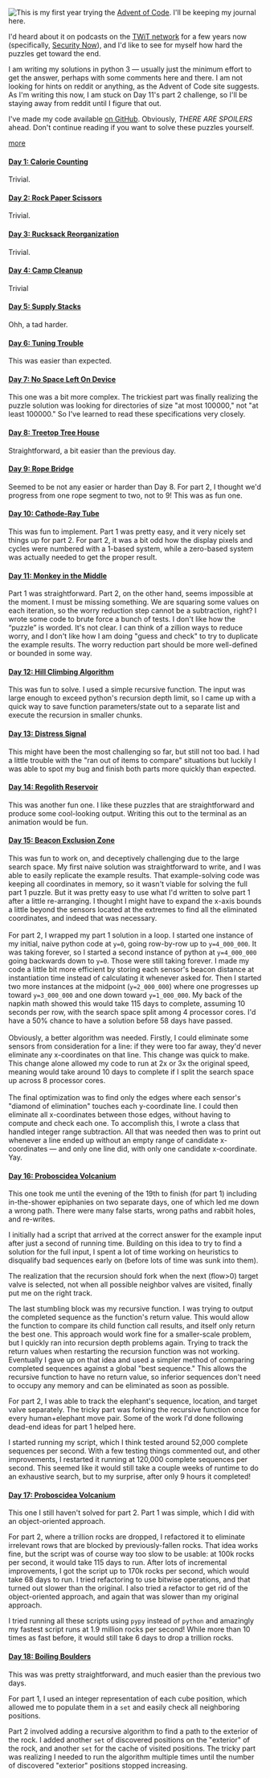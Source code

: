 
<!-- Copyright 2022 Phil Thompson. All Rights Reserved.  As noted in the License section of this repository's readme.md file, this file and its corresponding public HTML file, and all other articles, article files, and images, are distributed under traditional copyright.  The repository source code and other files are distributed under the MIT license. -->

[//]: # (gen-title: Advent of Code 2022)

[//]: # (gen-title-url: Advent-of-Code-2022)

[//]: # (gen-keywords: advent, code, 2022, programming, puzzle, python, journal)

[//]: # (gen-description: My journal of my experience trying Advent of Code for the first time, in 2022.)

[//]: # (gen-meta-end)

<a href="${THIS_ARTICLE}"><img style="float: left" class="width-resp-50-100" src="${SITE_ROOT_REL}/img/20221214.jpg"/></a> This is my first year trying the <a target="_blank" href="https://adventofcode.com/2022">Advent of Code</a>.  I'll be keeping my journal here.

I'd heard about it on podcasts on the <a target="_blank" href="https://twit.tv">TWiT network</a> for a few years now (specifically, <a target="_blank" href="https://twit.tv/shows/security-now">Security Now</a>), and I'd like to see for myself how hard the puzzles get toward the end.

I am writing my solutions in python 3 &mdash; usually just the minimum effort to get the answer, perhaps with some comments here and there.  I am not looking for hints on reddit or anything, as the Advent of Code site suggests.  As I'm writing this now, I am stuck on Day 11's part 2 challenge, so I'll be staying away from reddit until I figure that out.

I've made my code available <a target="_blank" href="https://github.com/philthompson/advent-of-code/tree/master/2022">on GitHub</a>.  Obviously, *THERE ARE SPOILERS* ahead.  Don't continue reading if you want to solve these puzzles yourself.

[more](more://)

#### <a target="_blank" href="https://adventofcode.com/2022/day/1">Day 1: Calorie Counting</a>

Trivial.

#### <a target="_blank" href="https://adventofcode.com/2022/day/2">Day 2: Rock Paper Scissors</a>

Trivial.

#### <a target="_blank" href="https://adventofcode.com/2022/day/3">Day 3: Rucksack Reorganization</a>

Trivial.

#### <a target="_blank" href="https://adventofcode.com/2022/day/4">Day 4: Camp Cleanup</a>

Trivial

#### <a target="_blank" href="https://adventofcode.com/2022/day/5">Day 5: Supply Stacks</a>

Ohh, a tad harder.

#### <a target="_blank" href="https://adventofcode.com/2022/day/6">Day 6: Tuning Trouble</a>

This was easier than expected.

#### <a target="_blank" href="https://adventofcode.com/2022/day/7">Day 7: No Space Left On Device</a>

This one was a bit more complex.  The trickiest part was finally realizing the puzzle solution was looking for directories of size "at most 100000," not "at least 100000."  So I've learned to read these specifications very closely.

#### <a target="_blank" href="https://adventofcode.com/2022/day/8">Day 8: Treetop Tree House</a>

Straightforward, a bit easier than the previous day.

#### <a target="_blank" href="https://adventofcode.com/2022/day/9">Day 9: Rope Bridge</a>

Seemed to be not any easier or harder than Day 8.  For part 2, I thought we'd progress from one rope segment to two, not to 9!  This was as fun one.

#### <a target="_blank" href="https://adventofcode.com/2022/day/10">Day 10: Cathode-Ray Tube</a>

This was fun to implement.  Part 1 was pretty easy, and it very nicely set things up for part 2.  For part 2, it was a bit odd how the display pixels and cycles were numbered with a 1-based system, while a zero-based system was actually needed to get the proper result.

#### <a target="_blank" href="https://adventofcode.com/2022/day/11">Day 11: Monkey in the Middle</a>

Part 1 was straightforward.  Part 2, on the other hand, seems impossible at the moment.  I must be missing something.  We are squaring some values on each iteration, so the worry reduction step cannot be a subtraction, right?  I wrote some code to brute force a bunch of tests.  I don't like how the “puzzle” is worded.  It's not clear.  I can think of a zillion ways to reduce worry, and I don't like how I am doing "guess and check" to try to duplicate the example results.  The worry reduction part should be more well-defined or bounded in some way.

#### <a target="_blank" href="https://adventofcode.com/2022/day/12">Day 12: Hill Climbing Algorithm</a>

This was fun to solve.  I used a simple recursive function.  The input was large enough to exceed python's recursion depth limit, so I came up with a quick way to save function parameters/state out to a separate list and execute the recursion in smaller chunks.

#### <a target="_blank" href="https://adventofcode.com/2022/day/13">Day 13: Distress Signal</a>

This might have been the most challenging so far, but still not too bad.  I had a little trouble with the "ran out of items to compare" situations but luckily I was able to spot my bug and finish both parts more quickly than expected.

#### <a target="_blank" href="https://adventofcode.com/2022/day/14">Day 14: Regolith Reservoir</a>

This was another fun one.  I like these puzzles that are straightforward and produce some cool-looking output.  Writing this out to the terminal as an animation would be fun.

#### <a target="_blank" href="https://adventofcode.com/2022/day/15">Day 15: Beacon Exclusion Zone</a>

This was fun to work on, and deceptively challenging due to the large search space.  My first naive solution was straightforward to write, and I was able to easily replicate the example results.  That example-solving code was keeping all coordinates in memory, so it wasn't viable for solving the full part 1 puzzle.  But it was pretty easy to use what I'd written to solve part 1 after a little re-arranging.  I thought I might have to expand the x-axis bounds a little beyond the sensors located at the extremes to find all the eliminated coordinates, and indeed that was necessary.<br/><br/>For part 2, I wrapped my part 1 solution in a loop.  I started one instance of my initial, naive python code at `y=0`, going row-by-row up to `y=4_000_000`.  It was taking forever, so I started a second instance of python at `y=4_000_000` going backwards down to `y=0`.  Those were still taking forever.  I made my code a little bit more efficient by storing each sensor's beacon distance at instantiation time instead of calculating it whenever asked for.  Then I started two more instances at the midpoint (`y=2_000_000`) where one progresses up toward `y=3_000_000` and one down toward `y=1_000_000`.  My back of the napkin math showed this would take 115 days to complete, assuming 10 seconds per row, with the search space split among 4 processor cores.  I'd have a 50% chance to have a solution before 58 days have passed.<br/><br/>Obviously, a better algorithm was needed.  Firstly, I could eliminate some sensors from consideration for a line: if they were too far away, they'd never eliminate any x-coordinates on that line.  This change was quick to make.  This change alone allowed my code to run at 2x or 3x the original speed, meaning would take around 10 days to complete if I split the search space up across 8 processor cores.<br/><br/>The final optimization was to find only the edges where each sensor's "diamond of elimination" touches each y-coordinate line.  I could then eliminate all x-coordinates between those edges, without having to compute and check each one.  To accomplish this, I wrote a class that handled integer range subtraction.  All that was needed then was to print out whenever a line ended up without an empty range of candidate x-coordinates &mdash; and only one line did, with only one candidate x-coordinate.  Yay.

#### <a target="_blank" href="https://adventofcode.com/2022/day/16">Day 16: Proboscidea Volcanium</a>

This one took me until the evening of the 19th to finish (for part 1) including in-the-shower epiphanies on two separate days, one of which led me down a wrong path.  There were many false starts, wrong paths and rabbit holes, and re-writes.

I initially had a script that arrived at the correct answer for the example input after just a second of running time.  Building on this idea to try to find a solution for the full input, I spent a lot of time working on heuristics to disqualify bad sequences early on (before lots of time was sunk into them).

The realization that the recursion should fork when the next (flow>0) target valve is selected, not when all possible neighbor valves are visited, finally put me on the right track.

The last stumbling block was my recursive function.  I was trying to output the completed sequence as the function's return value.  This would allow the function to compare its child function call results, and itself only return the best one.  This approach would work fine for a smaller-scale problem, but I quickly ran into recursion depth problems again.  Trying to track the return values when restarting the recursion function was not working.  Eventually I gave up on that idea and used a simpler method of comparing completed sequences against a global "best sequence."  This allows the recursive function to have no return value, so inferior sequences don't need to occupy any memory and can be eliminated as soon as possible.

For part 2, I was able to track the elephant's sequence, location, and target valve separately.  The tricky part was forking the recursive function once for every human+elephant move pair.  Some of the work I'd done following dead-end ideas for part 1 helped here.

I started running my script, which I think tested around 52,000 complete sequences per second.  With a few testing things commented out, and other improvements, I restarted it running at 120,000 complete sequences per second.  This seemed like it would still take a couple weeks of runtime to do an exhaustive search, but to my surprise, after only 9 hours it completed!

#### <a target="_blank" href="https://adventofcode.com/2022/day/17">Day 17: Proboscidea Volcanium</a>

This one I still haven't solved for part 2.  Part 1 was simple, which I did with an object-oriented approach.

For part 2, where a trillion rocks are dropped, I refactored it to eliminate irrelevant rows that are blocked by previously-fallen rocks.  That idea works fine, but the script was of course way too slow to be usable: at 100k rocks per second, it would take 115 days to run.  After lots of incremental improvements, I got the script up to 170k rocks per second, which would take 68 days to run.  I tried refactoring to use bitwise operations, and that turned out slower than the original.  I also tried a refactor to get rid of the object-oriented approach, and again that was slower than my original approach.

I tried running all these scripts using `pypy` instead of `python` and amazingly my fastest script runs at 1.9 million rocks per second!  While more than 10 times as fast before, it would still take 6 days to drop a trillion rocks.

#### <a target="_blank" href="https://adventofcode.com/2022/day/18">Day 18: Boiling Boulders</a>

This was was pretty straightforward, and much easier than the previous two days.

For part 1, I used an integer representation of each cube position, which allowed me to populate them in a `set` and easily check all neighboring positions.

Part 2 involved adding a recursive algorithm to find a path to the exterior of the rock.  I added another `set` of discovered positions on the "exterior" of the rock, and another `set` for the cache of visited positions.  The tricky part was realizing I needed to run the algorithm multiple times until the number of discovered "exterior" positions stopped increasing.
